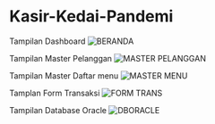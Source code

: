 # Kasir-Kedai-Pandemi
Tampilan Dashboard
![BERANDA](https://user-images.githubusercontent.com/97354432/150559874-bfbb6b8f-6683-4be5-afbf-02c01b5cc431.PNG)

Tampilan Master Pelanggan
![MASTER PELANGGAN](https://user-images.githubusercontent.com/97354432/150559995-c7085a26-f72f-4281-ae8a-ddad7f719723.PNG)

Tampilan Master Daftar menu
![MASTER MENU](https://user-images.githubusercontent.com/97354432/150560054-cac83ee9-b600-4cd4-a2b7-20c896b2cf30.PNG)

Tamplan Form Transaksi
![FORM TRANS](https://user-images.githubusercontent.com/97354432/150560139-afb1e59a-73cd-40dd-ae40-845313af1121.PNG)


Tampilan Database Oracle
![DBORACLE](https://user-images.githubusercontent.com/97354432/150560191-56799ea8-4ec8-4958-b549-217a9d7956ec.PNG)
